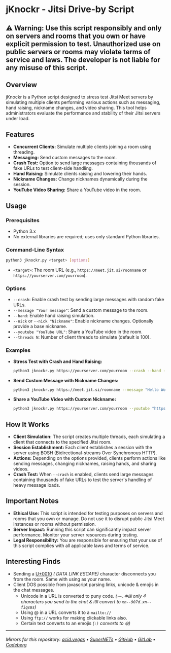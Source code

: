 # jKnockr - Jitsi Drive-by Script

## ⚠️ Warning: Use this script responsibly and only on servers and rooms that you own or have explicit permission to test. Unauthorized use on public servers or rooms may violate terms of service and laws. The developer is not liable for any misuse of this script.

## Overview

jKnockr is a Python script designed to stress test Jitsi Meet servers by simulating multiple clients performing various actions such as messaging, hand raising, nickname changes, and video sharing. This tool helps administrators evaluate the performance and stability of their Jitsi servers under load.

## Features

- **Concurrent Clients:** Simulate multiple clients joining a room using threading.
- **Messaging:** Send custom messages to the room.
- **Crash Test:** Option to send large messages containing thousands of fake URLs to test client-side handling.
- **Hand Raising:** Simulate clients raising and lowering their hands.
- **Nickname Changes:** Change nicknames dynamically during the session.
- **YouTube Video Sharing:** Share a YouTube video in the room.

## Usage

### Prerequisites

- Python 3.x
- No external libraries are required; uses only standard Python libraries.

### Command-Line Syntax

```bash
python3 jknockr.py <target> [options]
```

- `<target>`: The room URL (e.g., `https://meet.jit.si/roomname` or `https://yourserver.com/yourroom`).

### Options

- `--crash`: Enable crash test by sending large messages with random fake URLs.
- `--message "Your message"`: Send a custom message to the room.
- `--hand`: Enable hand raising simulation.
- `--nick` or `--nick "Nickname"`: Enable nickname changes. Optionally provide a base nickname.
- `--youtube "YouTube URL"`: Share a YouTube video in the room.
- `--threads N`: Number of client threads to simulate (default is 100).

### Examples

- **Stress Test with Crash and Hand Raising:**

  ```bash
  python3 jknockr.py https://yourserver.com/yourroom --crash --hand --threads 30
  ```

- **Send Custom Message with Nickname Changes:**

  ```bash
  python3 jknockr.py https://meet.jit.si/roomname --message "Hello World" --nick --threads 5
  ```

- **Share a YouTube Video with Custom Nickname:**

  ```bash
  python3 jknockr.py https://yourserver.com/yourroom --youtube "https://www.youtube.com/watch?v=21lma6hU3mk" --nick "Tester" --threads 3
  ```

## How It Works

- **Client Simulation:** The script creates multiple threads, each simulating a client that connects to the specified Jitsi room.
- **Session Establishment:** Each client establishes a session with the server using BOSH (Bidirectional-streams Over Synchronous HTTP).
- **Actions:** Depending on the options provided, clients perform actions like sending messages, changing nicknames, raising hands, and sharing videos.
- **Crash Test:** When `--crash` is enabled, clients send large messages containing thousands of fake URLs to test the server's handling of heavy message loads.

## Important Notes

- **Ethical Use:** This script is intended for testing purposes on servers and rooms that you own or manage. Do not use it to disrupt public Jitsi Meet instances or rooms without permission.
- **Server Impact:** Running this script can significantly impact server performance. Monitor your server resources during testing.
- **Legal Responsibility:** You are responsible for ensuring that your use of this script complies with all applicable laws and terms of service.

## Interesting Finds
- Sending a [U+0010](https://unicode-explorer.com/c/0010) *( DATA LINK ESCAPE)* character disconnects you from the room. Same with using as your name.
- Client DOS possible from javascript parsing links, unicode & emojis in the chat messages.
	- Unicode in a URL is converted to puny code. *(`𓆨.中国` only 4 characters you send to the chat & itll convert to `xn--907d.xn--fiqs8s`)*
	- Using @ in a URL converts it to a `mailto://`
	- Using `ftp://` works for making clickable links also.
	- Certain text converts to an emojis *(`:)` converts to `😃`)*

___

###### Mirrors for this repository: [acid.vegas](https://git.acid.vegas/jknockr) • [SuperNETs](https://git.supernets.org/acidvegas/jknockr) • [GitHub](https://github.com/acidvegas/jknockr) • [GitLab](https://gitlab.com/acidvegas/jknockr) • [Codeberg](https://codeberg.org/acidvegas/jknockr)
